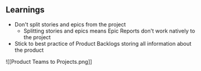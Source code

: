 ## Learnings
- Don't split stories and epics from the project
	- Splitting stories and epics means Epic Reports don't work natively to the project
- Stick to best practice of Product Backlogs storing all information about the product

![[Product Teams to Projects.png]]